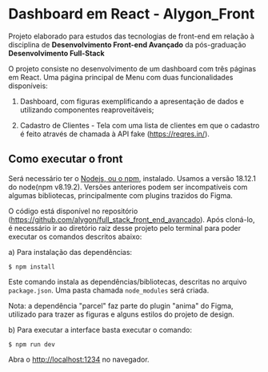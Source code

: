 # Dashboard em React  - Alygon_Front

Projeto elaborado para estudos das tecnologias de front-end em relação à disciplina de **Desenvolvimento Front-end Avançado** da pós-graduação **Desenvolvimento Full-Stack**

O projeto consiste no desenvolvimento de um dashboard com três páginas em React. Uma página principal de Menu com duas funcionalidades disponíveis: 

1) Dashboard, com figuras exemplificando a apresentação de dados e utilizando componentes reaproveitáveis;

2) Cadastro de Clientes - Tela com uma lista de clientes em que o cadastro é feito através de chamada à API fake (https://reqres.in/).


## Como executar o front

Será necessário ter o [Nodejs, ou o npm,](https://nodejs.org/en/download/) instalado. Usamos a versão 18.12.1 do node(npm v8.19.2). Versões anteriores podem ser incompatíveis com algumas bibliotecas, principalmente com plugins trazidos do Figma.

O código está disponível no repositório (https://github.com/alygon/full_stack_front_end_avancado). Após cloná-lo, é necessário ir ao diretório raiz desse projeto pelo terminal para poder executar os comandos descritos abaixo:

a) Para instalação das dependências:

```
$ npm install
```

Este comando instala as dependências/bibliotecas, descritas no arquivo `package.json`. Uma pasta chamada `node_modules` será criada.

Nota: a dependência "parcel" faz parte do plugin "anima" do Figma, utilizado para trazer as figuras e alguns estilos do projeto de design.

b) Para executar a interface basta executar o comando: 

```
$ npm run dev
```

Abra o [http://localhost:1234](http://localhost:1234) no navegador.
